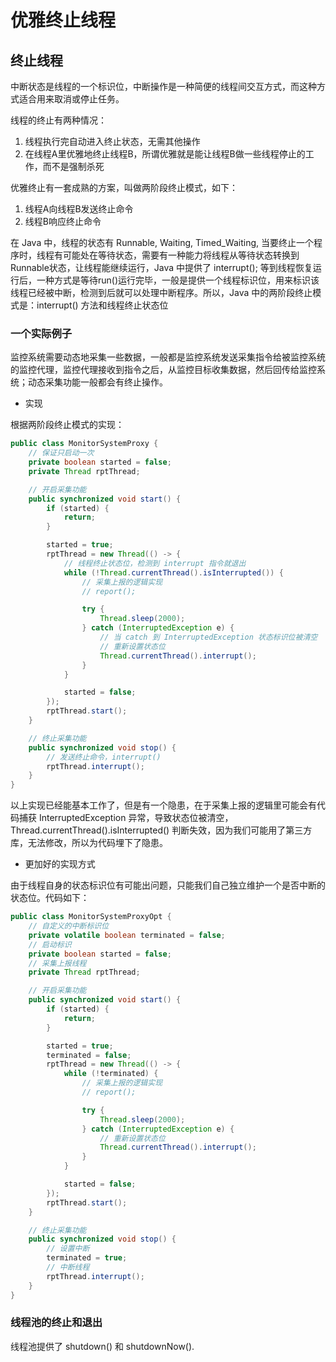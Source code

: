 # 优雅终止线程

## 终止线程

中断状态是线程的一个标识位，中断操作是一种简便的线程间交互方式，而这种方式适合用来取消或停止任务。

线程的终止有两种情况：

1. 线程执行完自动进入终止状态，无需其他操作
2. 在线程A里优雅地终止线程B，所谓优雅就是能让线程B做一些线程停止的工作，而不是强制杀死

优雅终止有一套成熟的方案，叫做两阶段终止模式，如下：

1. 线程A向线程B发送终止命令
2. 线程B响应终止命令

在 Java 中，线程的状态有 Runnable, Waiting, Timed\_Waiting, 当要终止一个程序时，线程有可能处在等待状态，需要有一种能力将线程从等待状态转换到Runnable状态，让线程能继续运行，Java 中提供了 interrupt\(\); 等到线程恢复运行后，一种方式是等待run\(\)运行完毕，一般是提供一个线程标识位，用来标识该线程已经被中断，检测到后就可以处理中断程序。所以，Java 中的两阶段终止模式是：interrupt\(\) 方法和线程终止状态位

### 一个实际例子

监控系统需要动态地采集一些数据，一般都是监控系统发送采集指令给被监控系统的监控代理，监控代理接收到指令之后，从监控目标收集数据，然后回传给监控系统；动态采集功能一般都会有终止操作。

* 实现

根据两阶段终止模式的实现：

```java
public class MonitorSystemProxy {
    // 保证只启动一次
    private boolean started = false;
    private Thread rptThread;

    // 开启采集功能
    public synchronized void start() {
        if (started) {
            return;
        }

        started = true;
        rptThread = new Thread(() -> {
            // 线程终止状态位，检测到 interrupt 指令就退出
            while (!Thread.currentThread().isInterrupted()) {
                // 采集上报的逻辑实现
                // report();

                try {
                    Thread.sleep(2000);
                } catch (InterruptedException e) {
                    // 当 catch 到 InterruptedException 状态标识位被清空
                    // 重新设置状态位
                    Thread.currentThread().interrupt();
                }
            }

            started = false;
        });
        rptThread.start();
    }

    // 终止采集功能
    public synchronized void stop() {
        // 发送终止命令，interrupt()
        rptThread.interrupt();
    }
}
```

以上实现已经能基本工作了，但是有一个隐患，在于采集上报的逻辑里可能会有代码捕获 InterruptedException 异常，导致状态位被清空，Thread.currentThread\(\).isInterrupted\(\) 判断失效，因为我们可能用了第三方库，无法修改，所以为代码埋下了隐患。

* 更加好的实现方式

由于线程自身的状态标识位有可能出问题，只能我们自己独立维护一个是否中断的状态位。代码如下：

```java
public class MonitorSystemProxyOpt {
    // 自定义的中断标识位
    private volatile boolean terminated = false;
    // 启动标识
    private boolean started = false;
    // 采集上报线程
    private Thread rptThread;

    // 开启采集功能
    public synchronized void start() {
        if (started) {
            return;
        }

        started = true;
        terminated = false;
        rptThread = new Thread(() -> {
            while (!terminated) {
                // 采集上报的逻辑实现
                // report();

                try {
                    Thread.sleep(2000);
                } catch (InterruptedException e) {
                    // 重新设置状态位
                    Thread.currentThread().interrupt();
                }
            }

            started = false;
        });
        rptThread.start();
    }

    // 终止采集功能
    public synchronized void stop() {
        // 设置中断
        terminated = true;
        // 中断线程
        rptThread.interrupt();
    }
}
```

### 线程池的终止和退出

线程池提供了 shutdown\(\) 和 shutdownNow\(\).

